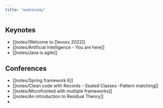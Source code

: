```yaml
---
title: "wednesday"
---
```


## Keynotes
- [[notes/Welcome to Devoxx 2022]]
- [[notes/Artificial Intelligence - You are here]]
- [[notes/Java is agile]]

## Conferences
- [[notes/Spring framework 6]]
- [[notes/Clean code with Records - Sealed Classes -Pattern matching]]
- [[notes/Microfronted with multiple frameworks]]
- [[notes/An introduction to Residual Theory]]
- 